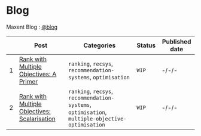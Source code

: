 # Blog

Maxent Blog : [@blog](https://maxentlabs.com/blog/)

|   | Post| Categories | Status | Published date |
|---|-----|------------|--------|----------------|
|1|[Rank with Multiple Objectives: A Primer](https://maxentlabs.com/blog/rank-with-multiple-objectives-1.html) | `ranking`, `recsys`, `recommendation-systems`, `optimisation`| `WIP` | -/-/- |
|2|[Rank with Multiple Objectives: Scalarisation](https://maxentlabs.com/blog/rank-with-multiple-objectives-2.html) | `ranking`, `recsys`, `recommendation-systems`, `optimisation`, `multiple-objective-optimisation` | `WIP` | -/-/- |
